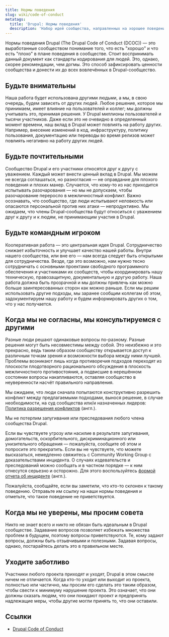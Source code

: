 ```yaml
---
title: Нормы поведения
slug: wiki/code-of-conduct
metatags:
  title: 'Drupal: Нормы поведения'
  description: 'Набор идей сообщества, направленных на хорошее поведение в Drupal сообществе.'
---
```


Нормы поведения Drupal (The Drupal Code of Conduct (DCOC)) — это выработанные сообществом понимание того, что есть "хорошо" и что есть "плохо" в плане поведения в сообществе. Стоит воспринимать данный документ как стандарты кодирования для людей. Это, однако, скорее рекомендации, чем догмы. Это способ зафиксировать ценности сообщества и донести их до всех вовлечённых в Drupal-сообщество.

## Будьте внимательны

Наша работа будет использована другими людьми, а мы, в свою очередь, будем зависеть от других людей. Любое решение, которое мы принимаем, имеет влияние на пользователей и коллег; мы должны учитывать это, принимая решения. У Drupal миллионы пользователей и тысячи участников. Даже если это не очевидно в определенный момент времени, наш вклад в Drupal может повлиять на работу других. Например, внесение изменений в код, инфраструктуру, политику пользования, документацию или переводы во время релизов может повлиять негативно на работу других людей.

## Будьте почтительными

Сообщество Drupal и его участники относятся друг к другу с уважением. Каждый может внести ценный вклад в Drupal. Мы можем не всегда соглашаться, но разногласия — не оправдание для плохого поведения и плохих манер. Случается, что кому-то из нас приходится испытывать разочарования — но мы не допускаем, чтобы разочарование переросло в межличностный конфликт. Важно осознавать, что сообщество, где люди испытывают неловкость или опасаются персональной против них атаки — непродуктивно. Мы ожидаем, что члены Drupal-сообщества будут относиться с уважением друг к другу и к людям, не принимающим участия в Drupal.

## Будьте командным игроком

Кооперативная работа — это центральная идея Drupal. Сотрудничество снижает избыточность и улучшает качество нашей работы. Внутри нашего сообщества, или вне его  —  нам всегда следует быть открытыми для сотрудничества. Везде, где это возможно, нам нужно тесно сотрудничать с основными проектами свободного программного обеспечения и участниками их сообществ, чтобы координировать нашу техническую, правозащитную, документальную и другую работу. Наша работа должна быть прозрачной и мы должны привлечь как можно больше заинтересованных сторон как можно раньше. Если мы решим использовать другие подходы, мы заранее сообщим коллегам об этом, задокументируем нашу работу и будем информировать других о том, что у нас получается.

## Когда мы не согласны, мы консультируемся с другими

Разные люди  решают одинаковые вопросы по-разному. Разные решения могут быть несовместимы между собой. Это неизбежно и это прекрасно, ведь таким образом сообществу открывается доступ к различным точкам зрения и возможности выбора между ними лучшей. Проблемы возникают лишь когда противоречия подходов переходят из плоскости плодотворного рационального обсуждения в плоскость межличностного противостояния, а подвисшие в нерешённом состоянии вопросы накапливаются, оставляя сообщество в неуверенности насчёт правильного направления.

Мы ожидаем, что люди сначала попытаются конструктивно разрешить конфликт между предлагаемыми подходами, вынося решение, в случае необходимости, на суд сообщества или/и назначенных лидеров: [Политика разрешения конфликтов](https://www.drupal.org/conflict-resolution) (англ.).

Мы не потерпим запугивания или преследования любого члена сообщества Drupal.

Если вы чувствуете угрозу или насилие в результате запугивания, домогательств, оскорбительного, дискриминационного или унизительного обращения — пожалуйста, сообщите об этом и попросите это прекратить. Если вы не чувствуете, что можете высказаться, немедленно свяжитесь с Community Working Group с доказательствами инцидента. О случаях издевательств и преследований можно сообщать и в частном порядке — к ним отнесутся серьезно и осторожно. Для этого воспользуйтесь [формой отчета об инциденте](https://www.drupal.org/governance/community-working-group/incident-report) (англ.).

Пожалуйста, сообщайте, если вы заметили, что кто-то склонен к такому поведению. Отправьте им ссылку на наши нормы поведения и отметьте, что такое поведение не приветствуется.

## Когда мы не уверены, мы просим совета

Никто не знает всего и никто не обязан быть идеальным в Drupal сообществе. Задавание вопросов позволяет избежать множества проблем в будущем, поэтому вопросы приветствуются. Те, кому задают вопросы, должны быть отзывчивыми и полезными. Задавая вопросы, однако, постарайтесь делать это в правильном месте.

## Уходите заботливо

Участники любого проекта приходят и уходят, Drupal в этом смысле ничем не отличается. Когда кто-то уходит или выходит из проекта, полностью или частично, мы просим его сделать это таким образом, чтобы свести к минимуму нарушение проекта. Это означает, что они должны сказать людям, что они покидают проект и предпринять надлежащие меры, чтобы другие могли принять то, что они оставили.

## Ссылки

- [Drupal Code of Conduct](https://www.drupal.org/dcoc)
